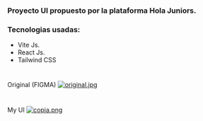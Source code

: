 ### Proyecto UI propuesto por la plataforma Hola Juniors.

### Tecnologias usadas:
- Vite Js.
- React Js.
- Tailwind CSS

#

Original (FIGMA)
[![original.jpg](https://i.postimg.cc/bw0T6MDg/original.jpg)](https://postimg.cc/SnsCRgGY)

#

My UI 
[![copia.png](https://i.postimg.cc/hjv1ttCZ/copia.png)](https://postimg.cc/LYd1y2Fj)
